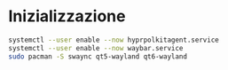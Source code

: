 # Inizializzazione

```bash
systemctl --user enable --now hyprpolkitagent.service
systemctl --user enable --now waybar.service
sudo pacman -S swaync qt5-wayland qt6-wayland
```
